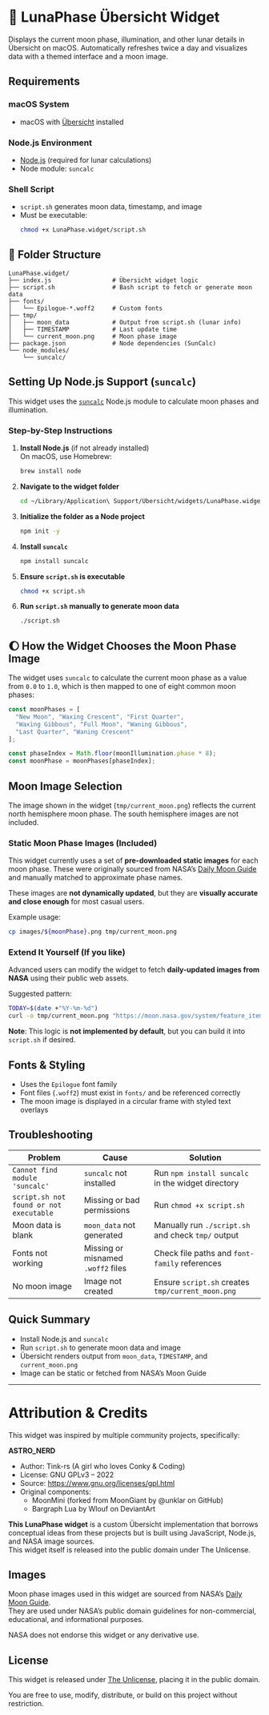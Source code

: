 # 🌙 LunaPhase Übersicht Widget

Displays the current moon phase, illumination, and other lunar details in Übersicht on macOS. Automatically refreshes twice a day and visualizes data with a themed interface and a moon image.

## Requirements

### macOS System
- macOS with [Übersicht](http://tracesof.net/uebersicht/) installed

### Node.js Environment
- [Node.js](https://nodejs.org/en/) (required for lunar calculations)
- Node module: `suncalc`

### Shell Script
- `script.sh` generates moon data, timestamp, and image
- Must be executable:
  ```sh
  chmod +x LunaPhase.widget/script.sh
  ```

## 📁 Folder Structure

```
LunaPhase.widget/
├── index.js                 # Übersicht widget logic
├── script.sh                # Bash script to fetch or generate moon data
├── fonts/
│   └── Epilogue-*.woff2     # Custom fonts
├── tmp/
│   ├── moon_data            # Output from script.sh (lunar info)
│   ├── TIMESTAMP            # Last update time
│   └── current_moon.png     # Moon phase image
├── package.json             # Node dependencies (SunCalc)
└── node_modules/
    └── suncalc/
```

## Setting Up Node.js Support (`suncalc`)

This widget uses the [`suncalc`](https://www.npmjs.com/package/suncalc) Node.js module to calculate moon phases and illumination.

### Step-by-Step Instructions

1. **Install Node.js** (if not already installed)  
   On macOS, use Homebrew:
   ```sh
   brew install node
   ```

2. **Navigate to the widget folder**  
   ```sh
   cd ~/Library/Application\ Support/Übersicht/widgets/LunaPhase.widget
   ```

3. **Initialize the folder as a Node project**
   ```sh
   npm init -y
   ```

4. **Install `suncalc`**
   ```sh
   npm install suncalc
   ```

5. **Ensure `script.sh` is executable**
   ```sh
   chmod +x script.sh
   ```

6. **Run `script.sh` manually to generate moon data**
   ```sh
   ./script.sh
   ```

## 🌔 How the Widget Chooses the Moon Phase Image

The widget uses `suncalc` to calculate the current moon phase as a value from `0.0` to `1.0`, which is then mapped to one of eight common moon phases:

```js
const moonPhases = [
  "New Moon", "Waxing Crescent", "First Quarter",
  "Waxing Gibbous", "Full Moon", "Waning Gibbous",
  "Last Quarter", "Waning Crescent"
];

const phaseIndex = Math.floor(moonIllumination.phase * 8);
const moonPhase = moonPhases[phaseIndex];
```

## Moon Image Selection

The image shown in the widget (`tmp/current_moon.png`) reflects the current north hemisphere moon phase. The south hemisphere images are not included.

### Static Moon Phase Images (Included)

This widget currently uses a set of **pre-downloaded static images** for each moon phase. These were originally sourced from NASA’s [Daily Moon Guide](https://moon.nasa.gov/moon-observation/daily-moon-guide) and manually matched to approximate phase names.

These images are **not dynamically updated**, but they are **visually accurate and close enough** for most casual users.

Example usage:
```sh
cp images/${moonPhase}.png tmp/current_moon.png
```

### Extend It Yourself (If you like)

Advanced users can modify the widget to fetch **daily-updated images from NASA** using their public web assets.

Suggested pattern:
```sh
TODAY=$(date +"%Y-%m-%d")
curl -o tmp/current_moon.png "https://moon.nasa.gov/system/feature_items/images/${TODAY}-moon.png"
```

**Note**: This logic is **not implemented by default**, but you can build it into `script.sh` if desired.


## Fonts & Styling

- Uses the `Epilogue` font family
- Font files (`.woff2`) must exist in `fonts/` and be referenced correctly
- The moon image is displayed in a circular frame with styled text overlays

## Troubleshooting

| Problem | Cause | Solution |
|--------|-------|----------|
| `Cannot find module 'suncalc'` | `suncalc` not installed | Run `npm install suncalc` in the widget directory |
| `script.sh not found or not executable` | Missing or bad permissions | Run `chmod +x script.sh` |
| Moon data is blank | `moon_data` not generated | Manually run `./script.sh` and check `tmp/` output |
| Fonts not working | Missing or misnamed `.woff2` files | Check file paths and `font-family` references |
| No moon image | Image not created | Ensure `script.sh` creates `tmp/current_moon.png` |


## Quick Summary

- Install Node.js and `suncalc`
- Run `script.sh` to generate moon data and image
- Übersicht renders output from `moon_data`, `TIMESTAMP`, and `current_moon.png`
- Image can be static or fetched from NASA’s Moon Guide

---

# Attribution & Credits

This widget was inspired by multiple community projects, specifically:

**ASTRO_NERD**  
- Author: Tink-rs (A girl who loves Conky & Coding)  
- License: GNU GPLv3 – 2022  
- Source: https://www.gnu.org/licenses/gpl.html  
- Original components:
  - MoonMini (forked from MoonGiant by @unklar on GitHub)
  - Bargraph Lua by Wlouf on DeviantArt

**This LunaPhase widget** is a custom Übersicht implementation that borrows conceptual ideas from these projects but is built using JavaScript, Node.js, and NASA image sources.  
This widget itself is released into the public domain under The Unlicense.

## Images

Moon phase images used in this widget are sourced from NASA’s [Daily Moon Guide](https://moon.nasa.gov/moon-observation/daily-moon-guide).  
They are used under NASA’s public domain guidelines for non-commercial, educational, and informational purposes.

NASA does not endorse this widget or any derivative use.


## License

This widget is released under [The Unlicense](https://unlicense.org/), placing it in the public domain.

You are free to use, modify, distribute, or build on this project without restriction.
